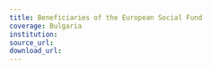 ```yaml
---
title: Beneficiaries of the European Social Fund
coverage: Bulgaria
institution: 
source_url: 
download_url: 
---
```

